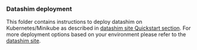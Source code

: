### Datashim deployment

This folder contains instructions to deploy datashim on Kubernetes/Minikube as described in [datashim site Quickstart section](https://github.com/datashim-io/datashim#quickstart).
For more deployment options based on your environment please refer to the [datashim site](https://github.com/datashim-io/datashim).

